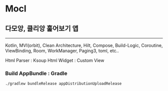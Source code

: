 # Mocl

## 다모앙, 클리앙 훑어보기 앱

---

Kotlin, MVI(orbit), Clean Architecture, Hilt, Compose, Build-Logic, Coroutine, ViewBinding, Room,
WorkManager, Paging3, toml, etc..

Html Parser : Ksoup
Html Widget : Custom View

### Build AppBundle : Gradle

```shell
./gradlew bundleRelease appDistributionUploadRelease
```